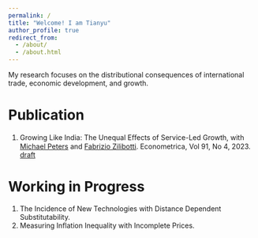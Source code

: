 ```yaml
---
permalink: /
title: "Welcome! I am Tianyu"
author_profile: true
redirect_from: 
  - /about/
  - /about.html
---
```


My research focuses on the distributional consequences of international trade, economic development, and growth.

Publication
======
1. Growing Like India: The Unequal Eﬀects of Service-Led Growth, with [Michael Peters](https://mipeters.weebly.com) and [Fabrizio Zilibotti](https://campuspress.yale.edu/zilibotti/). Econometrica, Vol 91, No 4, 2023. [draft](/files/FPZ_ECMA_final.pdf)

Working in Progress
======
1. The Incidence of New Technologies with Distance Dependent Substitutability.
2. Measuring Inflation Inequality with Incomplete Prices.
